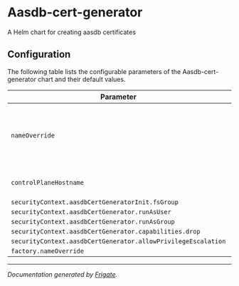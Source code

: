 
Aasdb-cert-generator
===========

A Helm chart for creating aasdb certificates


## Configuration

The following table lists the configurable parameters of the Aasdb-cert-generator chart and their default values.

| Parameter                | Description             | Default        |
| ------------------------ | ----------------------- | -------------- |
| `nameOverride` | The name for AASDB-CERT-GENERATOR chart (Default: .Chart.Name) | `""` |
| `controlPlaneHostname` | K8s control plane IP/Hostname | `"<user input>"` |
| `securityContext.aasdbCertGeneratorInit.fsGroup` |  | `1001` |
| `securityContext.aasdbCertGenerator.runAsUser` |  | `1001` |
| `securityContext.aasdbCertGenerator.runAsGroup` |  | `1001` |
| `securityContext.aasdbCertGenerator.capabilities.drop` |  | `["all"]` |
| `securityContext.aasdbCertGenerator.allowPrivilegeEscalation` |  | `false` |
| `factory.nameOverride` |  | `""` |



---
_Documentation generated by [Frigate](https://frigate.readthedocs.io)._

